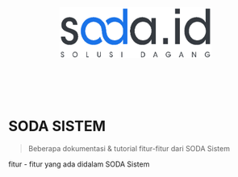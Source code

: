 <div style="margin:0; width: 100%; text-align: center; padding-bottom: 80px;">
    <img align="center" src="./_assets/logo-soda.png" width="300" height="100" />
</div>


# SODA SISTEM

> Beberapa dokumentasi & tutorial fitur-fitur dari SODA Sistem

fitur - fitur yang ada didalam SODA Sistem

